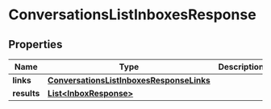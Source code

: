 

# ConversationsListInboxesResponse


## Properties

| Name | Type | Description | Notes |
|------------ | ------------- | ------------- | -------------|
|**links** | [**ConversationsListInboxesResponseLinks**](ConversationsListInboxesResponseLinks.md) |  |  [optional] |
|**results** | [**List&lt;InboxResponse&gt;**](InboxResponse.md) |  |  [optional] |



